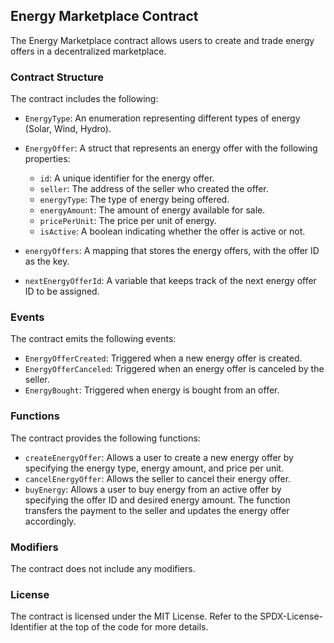 ## Energy Marketplace Contract

The Energy Marketplace contract allows users to create and trade energy offers in a decentralized marketplace.

### Contract Structure

The contract includes the following:

- `EnergyType`: An enumeration representing different types of energy (Solar, Wind, Hydro).
- `EnergyOffer`: A struct that represents an energy offer with the following properties:
  - `id`: A unique identifier for the energy offer.
  - `seller`: The address of the seller who created the offer.
  - `energyType`: The type of energy being offered.
  - `energyAmount`: The amount of energy available for sale.
  - `pricePerUnit`: The price per unit of energy.
  - `isActive`: A boolean indicating whether the offer is active or not.

- `energyOffers`: A mapping that stores the energy offers, with the offer ID as the key.
- `nextEnergyOfferId`: A variable that keeps track of the next energy offer ID to be assigned.

### Events

The contract emits the following events:

- `EnergyOfferCreated`: Triggered when a new energy offer is created.
- `EnergyOfferCanceled`: Triggered when an energy offer is canceled by the seller.
- `EnergyBought`: Triggered when energy is bought from an offer.

### Functions

The contract provides the following functions:

- `createEnergyOffer`: Allows a user to create a new energy offer by specifying the energy type, energy amount, and price per unit.
- `cancelEnergyOffer`: Allows the seller to cancel their energy offer.
- `buyEnergy`: Allows a user to buy energy from an active offer by specifying the offer ID and desired energy amount. The function transfers the payment to the seller and updates the energy offer accordingly.

### Modifiers

The contract does not include any modifiers.

### License

The contract is licensed under the MIT License. Refer to the SPDX-License-Identifier at the top of the code for more details.
